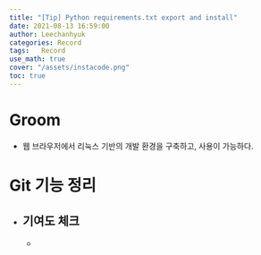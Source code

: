 ```yaml
---
title: "[Tip] Python requirements.txt export and install"
date: 2021-08-13 16:59:00
author: Leechanhyuk
categories: Record
tags:	Record
use_math: true
cover: "/assets/instacode.png"
toc: true
---
```


# Groom

 - 웹 브라우저에서 리눅스 기반의 개발 환경을 구축하고, 사용이 가능하다.

# Git 기능 정리

  - ## 기여도 체크

    - 

  